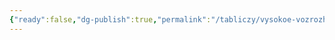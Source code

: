 ```yaml
---
{"ready":false,"dg-publish":true,"permalink":"/tabliczy/vysokoe-vozrozhdenie/peta-bandonini/","dgPassFrontmatter":true}
---
```



